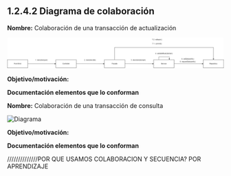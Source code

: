 
## 1.2.4.2 Diagrama de colaboración

**Nombre:** Colaboración de una transacción de actualización

![Diagrama ](https://github.com/MiguelRiosT/ApipetDocumentacion/blob/main/Dise%C3%B1o%20detallado/Vista%20de%20procesos/Diagrama%20de%20colaboraci%C3%B3n/Colaboraci%C3%B3n%20de%20una%20transacci%C3%B3n%20de%20actualizaci%C3%B3n.drawio.png)

**Objetivo/motivación:**


**Documentación elementos que lo conforman**



**Nombre:** Colaboración de una transacción de consulta

![Diagrama ](https://github.com/MiguelRiosT/ApipetDocumentacion/blob/main/Dise%C3%B1o%20detallado/Vista%20de%20procesos/Diagrama%20de%20colaboraci%C3%B3n/Colaboraci%C3%B3n%20de%20una%20transacci%C3%B3n%20de%20consulta.drawio.png)

**Objetivo/motivación:**


**Documentación elementos que lo conforman**



//////////////POR QUE USAMOS COLABORACION Y SECUENCIA? POR APRENDIZAJE